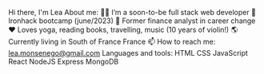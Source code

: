 Hi there, I'm Lea 
About me:
👩‍💻 I’m a soon-to-be full stack web developer
🌱 Ironhack bootcamp (june/2023)
🏦 Former finance analyst in career change
❤️ Loves yoga, reading books, travelling, music (10 years of violin!)
🌎 Currently living in South of France France
📫 How to reach me: lea.monsenego@gmail.com
Languages and tools:
HTML  CSS  JavaScript  React  NodeJS  Express  MongoDB  
